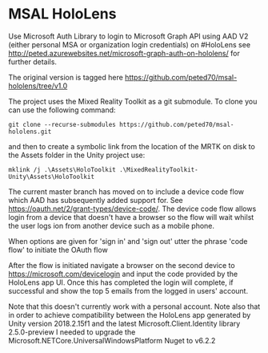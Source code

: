 # MSAL HoloLens
Use Microsoft Auth Library to login to Microsoft Graph API using AAD V2 (either personal MSA or organization login credentials) on #HoloLens see http://peted.azurewebsites.net/microsoft-graph-auth-on-hololens/ for further details.

The original version is tagged here https://github.com/peted70/msal-hololens/tree/v1.0

The project uses the Mixed Reality Toolkit as a git submodule. To clone you can use the following command:

```
git clone --recurse-submodules https://github.com/peted70/msal-hololens.git
```
and then to create a symbolic link from the location of the MRTK on disk to the Assets folder in the Unity project use:

```
mklink /j .\Assets\HoloToolkit .\MixedRealityToolkit-Unity\Assets\HoloToolkit
```

The current master branch has moved on to include a device code flow which AAD has subsequently added support for. See https://oauth.net/2/grant-types/device-code/. The device code flow allows login from a device that doesn't have a browser so the flow will wait whilst the user logs ion from another device such as a mobile phone. 

When options are given for 'sign in' and 'sign out' utter the phrase 'code flow' to initiate the OAuth flow

After the flow is initiated navigate a browser on the second device to https://microsoft.com/devicelogin and input the code provided by the HoloLens app UI. Once this has completed the login will complete, if successful and show the top 5 emails from the logged in users' account. 

Note that this doesn't currently work with a personal account. 
Note also that in order to achieve compatibility between the HoloLens app generated by Unity version 2018.2.15f1 and the latest  Microsoft.Client.Identity library 2.5.0-preview I needed to upgrade the Microsoft.NETCore.UniversalWindowsPlatform Nuget to v6.2.2 
